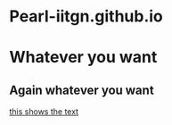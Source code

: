 # Pearl-iitgn.github.io
# Whatever you want
## Again whatever you want
[this shows the text](https://www.youtube.com/watch?v=TpLMqWcZ_FE)
